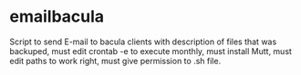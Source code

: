 # emailbacula
Script to send E-mail to bacula clients with description of files that was backuped,
must edit crontab -e to execute monthly,
must install Mutt,
must edit paths to work right,
must give permission to .sh file.
